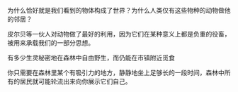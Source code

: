 为什么恰好就是我们看到的物体构成了世界？为什么人类仅有这些物种的动物做他的邻居？

皮尔贝等一伙人对动物做了最好的利用，因为它们在某种意义上都是负重的役畜，被用来承载我们的一部分思想。

有多少生灵秘密地在森林中自由野生，而仍能在市镇附近觅食

你只需要在森林里某个有吸引力的地方，静静地坐上足够长的一段时间，森林中所有的居民就可能轮流出来向你展示它们自己。

